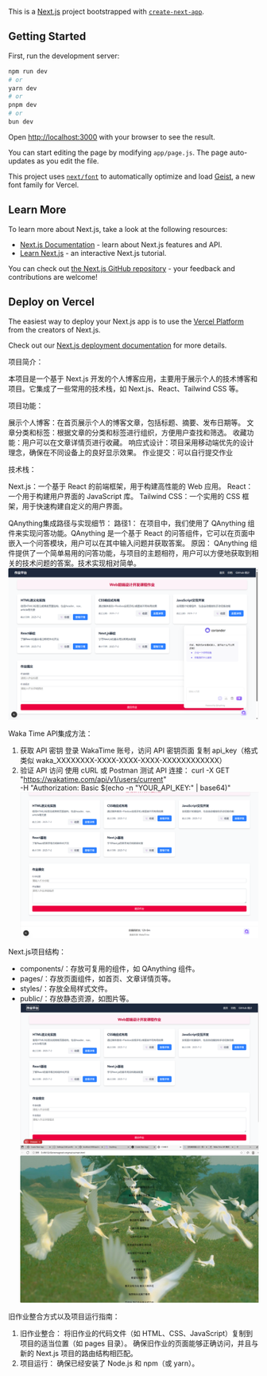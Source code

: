 This is a [Next.js](https://nextjs.org) project bootstrapped with [`create-next-app`](https://github.com/vercel/next.js/tree/canary/packages/create-next-app).

## Getting Started

First, run the development server:

```bash
npm run dev
# or
yarn dev
# or
pnpm dev
# or
bun dev
```

Open [http://localhost:3000](http://localhost:3000) with your browser to see the result.

You can start editing the page by modifying `app/page.js`. The page auto-updates as you edit the file.

This project uses [`next/font`](https://nextjs.org/docs/app/building-your-application/optimizing/fonts) to automatically optimize and load [Geist](https://vercel.com/font), a new font family for Vercel.

## Learn More

To learn more about Next.js, take a look at the following resources:

- [Next.js Documentation](https://nextjs.org/docs) - learn about Next.js features and API.
- [Learn Next.js](https://nextjs.org/learn) - an interactive Next.js tutorial.

You can check out [the Next.js GitHub repository](https://github.com/vercel/next.js) - your feedback and contributions are welcome!

## Deploy on Vercel

The easiest way to deploy your Next.js app is to use the [Vercel Platform](https://vercel.com/new?utm_medium=default-template&filter=next.js&utm_source=create-next-app&utm_campaign=create-next-app-readme) from the creators of Next.js.

Check out our [Next.js deployment documentation](https://nextjs.org/docs/app/building-your-application/deploying) for more details.

项目简介：

本项目是一个基于 Next.js 开发的个人博客应用，主要用于展示个人的技术博客和项目。它集成了一些常用的技术栈，如 Next.js、React、Tailwind CSS 等。

项目功能：

展示个人博客：在首页展示个人的博客文章，包括标题、摘要、发布日期等。
文章分类和标签：根据文章的分类和标签进行组织，方便用户查找和筛选。
收藏功能：用户可以在文章详情页进行收藏。
响应式设计：项目采用移动端优先的设计理念，确保在不同设备上的良好显示效果。
作业提交：可以自行提交作业

技术栈：

Next.js：一个基于 React 的前端框架，用于构建高性能的 Web 应用。
React：一个用于构建用户界面的 JavaScript 库。
Tailwind CSS：一个实用的 CSS 框架，用于快速构建自定义的用户界面。

QAnything集成路径与实现细节：
路径1：
在项目中，我们使用了 QAnything 组件来实现问答功能。QAnything 是一个基于 React 的问答组件，它可以在页面中嵌入一个问答模块，用户可以在其中输入问题并获取答案。
原因：
QAnything 组件提供了一个简单易用的问答功能，与项目的主题相符，用户可以方便地获取到相关的技术问题的答案。技术实现相对简单。
![TRAE运行界面截图](tupian/QAnything运行截图.png)  

Waka Time API集成方法：
1. 获取 API 密钥
登录 WakaTime 账号，访问 API 密钥页面
复制 api_key（格式类似 waka_XXXXXXXX-XXXX-XXXX-XXXX-XXXXXXXXXXXX）
2. 验证 API 访问
使用 cURL 或 Postman 测试 API 连接：
curl -X GET "https://wakatime.com/api/v1/users/current" \
-H "Authorization: Basic $(echo -n "YOUR_API_KEY:" | base64)"
![TRAE运行界面截图](tupian/显示总编码时长.png)

Next.js项目结构：
- components/：存放可复用的组件，如 QAnything 组件。
- pages/：存放页面组件，如首页、文章详情页等。
- styles/：存放全局样式文件。
- public/：存放静态资源，如图片等。
![TRAE运行界面截图](tupian/Next.js课程练习作业运行截图.png)
![TRAE运行界面截图](tupian/Next.js课程练习作业运行截图2.png)

旧作业整合方式以及项目运行指南：
1. 旧作业整合：
将旧作业的代码文件（如 HTML、CSS、JavaScript）复制到项目的适当位置（如 pages 目录）。
确保旧作业的页面能够正确访问，并且与新的 Next.js 项目的路由结构相匹配。
2. 项目运行：
确保已经安装了 Node.js 和 npm（或 yarn）。

